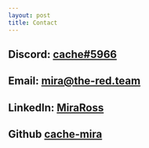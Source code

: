 ```yaml
---
layout: post
title: Contact
---
```

## Discord: [cache#5966](https://discordapp.com/users/949180571215626282)

## Email: [mira@the-red.team](mailto:mira@the-red.team)

## LinkedIn: [MiraRoss](https://www.linkedin.com/in/miraross/)

## Github [cache-mira](https://github.com/cache-mira)
